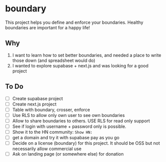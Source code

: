 # boundary
This project helps you define and enforce your boundaries. Healthy boundaries are important for a happy life!

## Why
1. I want to learn how to set better boundaries, and needed a place to write those down (and spreadsheet would do)
2. I wanted to explore supabase + next.js and was looking for a good project

## To Do
- [ ] Create supabase project
- [ ] Create next.js project
- [ ] Table with boundary, crosser, enforce
- [ ] Use RLS to allow only own user to see own boundaries
- [ ] Allow to share boundaries to others. USE RLS for read only support
- [ ] See if login with username + password only is possible. 
- [ ] Show it to the HN community: `Show HN: `
- [ ] get a domain and try it with supabase pay as you go
- [ ] Decide on a license (boundary) for this project. It should be OSS but not necessarily allow commercial use
- [ ] Ask on landing page (or somewhere else) for donation
